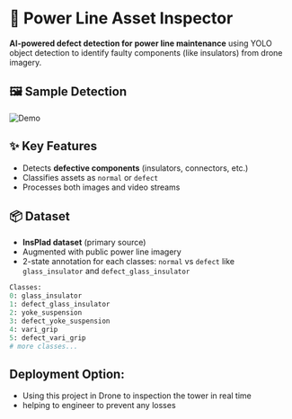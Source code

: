 # 🔌 Power Line Asset Inspector

**AI-powered defect detection for power line maintenance** using YOLO object detection to identify faulty components (like insulators) from drone imagery.

## 🖼️ Sample Detection
![Demo](assets/detection_example.jpg)

## ✨ Key Features
- Detects **defective components** (insulators, connectors, etc.)
- Classifies assets as `normal` or `defect`
- Processes both images and video streams

## 📦 Dataset
- **InsPlad dataset** (primary source)
- Augmented with public power line imagery
- 2-state annotation for each classes: `normal` vs `defect` like `glass_insulator` and `defect_glass_insulator`

```python
Classes:
0: glass_insulator
1: defect_glass_insulator
2: yoke_suspension
3: defect_yoke_suspension
4: vari_grip
5: defect_vari_grip
# more classes...
```
## Deployment Option:
- Using this project in Drone to inspection the tower in real time
- helping to engineer to prevent any losses
